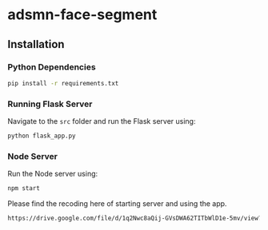 # adsmn-face-segment
## Installation

### Python Dependencies

```bash
pip install -r requirements.txt
```

### Running Flask Server

Navigate to the `src` folder and run the Flask server using:

```bash
python flask_app.py
```

### Node Server

Run the Node server using:

```bash
npm start
```

Please find the recoding here of starting server and using the app.
```bash
https://drive.google.com/file/d/1q2Nwc8aQij-GVsDWA62TITbWlD1e-5mv/view?usp=sharing](https://drive.google.com/file/d/1Z6AVB6c_6UfMM25T32aUIWwcq0SxyoWp/view?usp=sharing)https://drive.google.com/file/d/1Z6AVB6c_6UfMM25T32aUIWwcq0SxyoWp/view?usp=sharing
```
